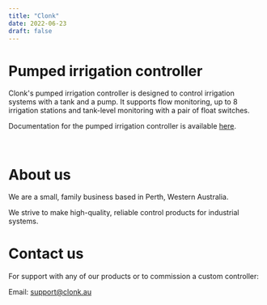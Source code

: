 ```yaml
---
title: "Clonk"
date: 2022-06-23
draft: false
---
```


# Pumped irrigation controller
Clonk's pumped irrigation controller is designed to control irrigation systems with
a tank and a pump. It supports flow monitoring, up to 8 irrigation stations and tank-level monitoring with
a pair of float switches.

Documentation for the pumped irrigation controller is available [here](https://github.com/clonk-control/pump-control-docs/raw/main/pump_control_docs.pdf).  

&nbsp;
&nbsp;

# About us
We are a small, family business based in Perth, Western Australia.

We strive to make high-quality, reliable control products for industrial systems.

# Contact us
For support with any of our products or to commission a custom controller:

Email: support@clonk.au
